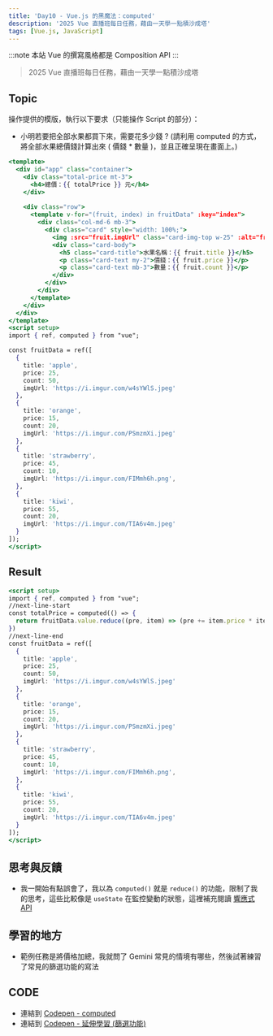 ```yaml
---
title: 'Day10 - Vue.js 的黑魔法：computed'
description: '2025 Vue 直播班每日任務，藉由一天學一點積沙成塔'
tags: [Vue.js, JavaScript]
---
```

:::note
本站 Vue 的撰寫風格都是 Composition API
:::

> 2025 Vue 直播班每日任務，藉由一天學一點積沙成塔

## Topic
操作提供的模版，執行以下要求（只能操作 Script 的部分）：
- 小明若要把全部水果都買下來，需要花多少錢 ?
  (請利用 computed 的方式，將全部水果總價錢計算出來 ( 價錢 * 數量 )，並且正確呈現在畫面上。)

```jsx
<template>
  <div id="app" class="container">
    <div class="total-price mt-3">
      <h4>總價：{{ totalPrice }} 元</h4>
    </div>
    
    <div class="row">
      <template v-for="(fruit, index) in fruitData" :key="index">
        <div class="col-md-6 mb-3">
          <div class="card" style="width: 100%;">
            <img :src="fruit.imgUrl" class="card-img-top w-25" :alt="fruit.title">
            <div class="card-body">
              <h5 class="card-title">水果名稱：{{ fruit.title }}</h5>
              <p class="card-text my-2">價錢：{{ fruit.price }}</p>
              <p class="card-text mb-3">數量：{{ fruit.count }}</p>
            </div>
          </div>
        </div>
      </template>
    </div>
  </div>
</template>
<script setup>
import { ref, computed } from "vue";

const fruitData = ref([
  {
    title: 'apple',
    price: 25,
    count: 50,
    imgUrl: 'https://i.imgur.com/w4sYWlS.jpeg'
  },
  {
    title: 'orange',
    price: 15,
    count: 20,
    imgUrl: 'https://i.imgur.com/PSmzmXi.jpeg'
  },
  {
    title: 'strawberry',
    price: 45,
    count: 10,
    imgUrl: 'https://i.imgur.com/FIMmh6h.png',
  },
  {
    title: 'kiwi',
    price: 55,
    count: 20,
    imgUrl: 'https://i.imgur.com/TIA6v4m.jpeg'
  }
]);
</script>
```

## Result
```jsx
<script setup>
import { ref, computed } from "vue";
//next-line-start
const totalPrice = computed(() => {
  return fruitData.value.reduce((pre, item) => (pre += item.price * item.count),0)  
})
//next-line-end
const fruitData = ref([
  {
    title: 'apple',
    price: 25,
    count: 50,
    imgUrl: 'https://i.imgur.com/w4sYWlS.jpeg'
  },
  {
    title: 'orange',
    price: 15,
    count: 20,
    imgUrl: 'https://i.imgur.com/PSmzmXi.jpeg'
  },
  {
    title: 'strawberry',
    price: 45,
    count: 10,
    imgUrl: 'https://i.imgur.com/FIMmh6h.png',
  },
  {
    title: 'kiwi',
    price: 55,
    count: 20,
    imgUrl: 'https://i.imgur.com/TIA6v4m.jpeg'
  }
]);
</script>
```

## 思考與反饋
- 我一開始有點誤會了，我以為 `computed()` 就是 `reduce()` 的功能，限制了我的思考，這些比較像是 `useState` 在監控變動的狀態，這裡補充閱讀 [響應式 API](../Vue/reactive-api.md)

## 學習的地方
- 範例任務是將價格加總，我就問了 Gemini 常見的情境有哪些，然後試著練習了常見的篩選功能的寫法


## CODE
- 連結到 [Codepen - computed](https://codepen.io/CloveTseng1026/pen/azvYgom)
- 連結到 [Codepen - 延伸學習 (篩選功能)](https://codepen.io/CloveTseng1026/pen/ogjqrzo)